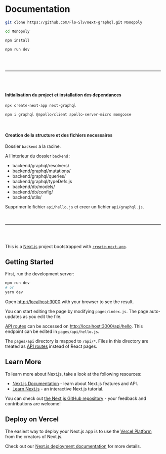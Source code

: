 # Documentation
```sh
git clone https://github.com/Flo-Slv/next-graphql.git Monopoly

cd Monopoly

npm install

npm run dev
```
<br /><br />

---

<br /><br />

#### Initialisation du project et installation des dependances
```sh
npx create-next-app next-graphql
```
```sh
npm i graphql @apollo/client apollo-server-micro mongoose
```
<br />

#### Creation de la structure et des fichiers necessaires
Dossier `backend` a la racine.

A l'interieur du dossier `backend` :
- backend/graphql/resolvers/
- backend/graphql/mutations/
- backend/graphql/queries/
- backend/graphql/typeDefs.js
- backend/db/models/
- backend/db/config/
- backend/utils/

Supprimer le fichier `api/hello.js` et creer un fichier `api/graphql.js`.
<br /><br /><br />

---
<br /><br />

This is a [Next.js](https://nextjs.org/) project bootstrapped with [`create-next-app`](https://github.com/vercel/next.js/tree/canary/packages/create-next-app).

## Getting Started

First, run the development server:

```bash
npm run dev
# or
yarn dev
```

Open [http://localhost:3000](http://localhost:3000) with your browser to see the result.

You can start editing the page by modifying `pages/index.js`. The page auto-updates as you edit the file.

[API routes](https://nextjs.org/docs/api-routes/introduction) can be accessed on [http://localhost:3000/api/hello](http://localhost:3000/api/hello). This endpoint can be edited in `pages/api/hello.js`.

The `pages/api` directory is mapped to `/api/*`. Files in this directory are treated as [API routes](https://nextjs.org/docs/api-routes/introduction) instead of React pages.

## Learn More

To learn more about Next.js, take a look at the following resources:

- [Next.js Documentation](https://nextjs.org/docs) - learn about Next.js features and API.
- [Learn Next.js](https://nextjs.org/learn) - an interactive Next.js tutorial.

You can check out [the Next.js GitHub repository](https://github.com/vercel/next.js/) - your feedback and contributions are welcome!

## Deploy on Vercel

The easiest way to deploy your Next.js app is to use the [Vercel Platform](https://vercel.com/new?utm_medium=default-template&filter=next.js&utm_source=create-next-app&utm_campaign=create-next-app-readme) from the creators of Next.js.

Check out our [Next.js deployment documentation](https://nextjs.org/docs/deployment) for more details.
